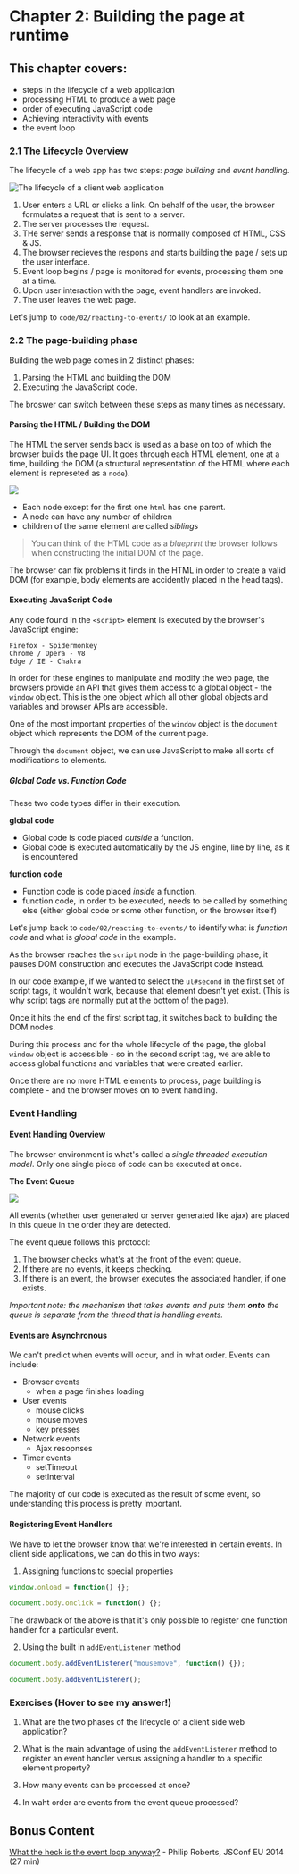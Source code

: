 # Chapter 2: Building the page at runtime

## This chapter covers:

* steps in the lifecycle of a web application
* processing HTML to produce a web page
* order of executing JavaScript code
* Achieving interactivity with events
* the event loop

### 2.1 The Lifecycle Overview

The lifecycle of a web app has two steps: _page building_ and _event handling_.

![The lifecycle of a client web application](https://dpzbhybb2pdcj.cloudfront.net/maras/Figures/02fig01_alt.jpg)

1.  User enters a URL or clicks a link. On behalf of the user, the browser formulates a request that is sent to a server.
2.  The server processes the request.
3.  THe server sends a response that is normally composed of HTML, CSS & JS.
4.  The browser recieves the respons and starts building the page / sets up the user interface.
5.  Event loop begins / page is monitored for events, processing them one at a time.
6.  Upon user interaction with the page, event handlers are invoked.
7.  The user leaves the web page.

Let's jump to `code/02/reacting-to-events/` to look at an example.

### 2.2 The page-building phase

Building the web page comes in 2 distinct phases:

1.  Parsing the HTML and building the DOM
2.  Executing the JavaScript code.

The broswer can switch between these steps as many times as necessary.

#### Parsing the HTML / Building the DOM

The HTML the server sends back is used as a base on top of which the browser builds the page UI. It goes through each HTML element, one at a time, building the DOM (a structural representation of the HTML where each element is represeted as a `node`).

![](https://dpzbhybb2pdcj.cloudfront.net/maras/Figures/02fig04_alt.jpg)

* Each node except for the first one `html` has one parent.
* A node can have any number of children
* children of the same element are called _siblings_

> You can think of the HTML code as a _blueprint_ the browser follows when constructing the initial DOM of the page.

The browser can fix problems it finds in the HTML in order to create a valid DOM (for example, body elements are accidently placed in the head tags).

#### Executing JavaScript Code

Any code found in the `<script>` element is executed by the browser's JavaScript engine:

```
Firefox - Spidermonkey
Chrome / Opera - V8
Edge / IE - Chakra
```

In order for these engines to manipulate and modify the web page, the browsers provide an API that gives them access to a global object - the `window` object. This is the one object which all other global objects and variables and browser APIs are accessible.

One of the most important properties of the `window` object is the `document` object which represents the DOM of the current page.

Through the `document` object, we can use JavaScript to make all sorts of modifications to elements.

##### Global Code vs. Function Code

These two code types differ in their execution.

**global code**

* Global code is code placed _outside_ a function.
* Global code is executed automatically by the JS engine, line by line, as it is encountered

**function code**

* Function code is code placed _inside_ a function.
* function code, in order to be executed, needs to be called by something else (either global code or some other function, or the browser itself)

Let's jump back to `code/02/reacting-to-events/` to identify what is _function code_ and what is _global code_ in the example.

As the browser reaches the `script` node in the page-building phase, it pauses DOM construction and executes the JavaScript code instead.

In our code example, if we wanted to select the `ul#second` in the first set of script tags, it wouldn't work, because that element doesn't yet exist. (This is why script tags are normally put at the bottom of the page).

Once it hits the end of the first script tag, it switches back to building the DOM nodes.

During this process and for the whole lifecycle of the page, the global `window` object is accessible - so in the second script tag, we are able to access global functions and variables that were created earlier.

Once there are no more HTML elements to process, page building is complete - and the browser moves on to event handling.

### Event Handling

#### Event Handling Overview

The browser environment is what's called a _single threaded execution model_. Only one single piece of code can be executed at once.

**The Event Queue**

![](https://dpzbhybb2pdcj.cloudfront.net/maras/Figures/02fig08_alt.jpg)

All events (whether user generated or server generated like ajax) are placed in this queue in the order they are detected.

The event queue follows this protocol:

1.  The browser checks what's at the front of the event queue.
2.  If there are no events, it keeps checking.
3.  If there is an event, the browser executes the associated handler, if one exists.

_Important note: the mechanism that takes events and puts them **onto** the queue is separate from the thread that is handling events._

#### Events are Asynchronous

We can't predict when events will occur, and in what order. Events can include:

* Browser events
  * when a page finishes loading
* User events
  * mouse clicks
  * mouse moves
  * key presses
* Network events
  * Ajax resopnses
* Timer events
  * setTimeout
  * setInterval

The majority of our code is executed as the result of some event, so understanding this process is pretty important.

#### Registering Event Handlers

We have to let the browser know that we're interested in certain events. In client side applications, we can do this in two ways:

1.  Assigning functions to special properties

```javascript
window.onload = function() {};

document.body.onclick = function() {};
```

The drawback of the above is that it's only possible to register one function handler for a particular event.

2.  Using the built in `addEventListener` method

```javascript
document.body.addEventListener("mousemove", function() {});

document.body.addEventListener();
```

### Exercises (Hover to see my answer!)

1.  <a title="Parsing HTML/Building the DOM and Executing JavaScript Code.">What are the two phases of the lifecycle of a client side web application?</a>

2.  <a title="You can register multiple function handlers to the same event if you use the addEventListener method.">What is the main advantage of using the `addEventListener` method to register an event handler versus assigning a handler to a specific element property?</a>

3.  <a title="Only one event can be processed at a time.">How many events can be processed at once?<a>

4.  <a title = "The events are processed in the order that the broswer detects them.">In waht order are events from the event queue processed? </a>

## Bonus Content

<a href="https://www.youtube.com/watch?v=8aGhZQkoFbQ">What the heck is the event loop anyway?</a> - Philip Roberts, JSConf EU 2014 (27 min)
